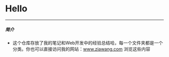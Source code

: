# Hello

<hr>

##### 简介
- 这个仓库存放了我的笔记和Web开发中的经验总结哈，每一个文件夹都是一个分类。你也可以直接访问我的网站：www.ziawang.com 浏览这些内容
